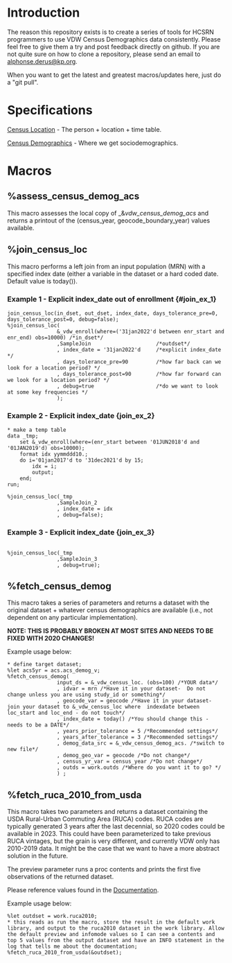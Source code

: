 # Introduction
The reason this repository exists is to create a series of tools for HCSRN programmers to use VDW Census Demographics data consistently. Please feel free to give them a try and post feedback directly on github. If you are not quite sure on how to clone a repository, please send an email to alphonse.derus@kp.org.

When you want to get the latest and greatest macros/updates here, just do a "git pull". 

# Specifications
[Census Location](census_loc_specs.md) - The person + location + time table. 

[Census Demographics](census_demog_acs_specs.md) - Where we get sociodemographics.

# Macros

## %assess_census_demog_acs
This macro assesses the local copy of _&_vdw_census_demog_acs_ and returns a printout of the (census_year, geocode_boundary_year) values available.

## %join_census_loc
This macro performs a left join from an input population (MRN) with a specified index date (either a variable in the dataset or a hard coded date. Default value is today()).

### Example 1 - Explicit index_date out of enrollment {#join_ex_1}
```sas
join_census_loc(in_dset, out_dset, index_date, days_tolerance_pre=0, days_tolerance_post=0, debug=false);
%join_census_loc(
                &_vdw_enroll(where=('31jan2022'd between enr_start and enr_end) obs=10000) /*in_dset*/
                ,SampleJoin                     /*outdset*/
                , index_date = '31jan2022'd     /*explicit index_date */
                , days_tolerance_pre=90         /*how far back can we look for a location period? */
                , days_tolerance_post=90        /*how far forward can we look for a location period? */
                , debug=true                    /*do we want to look at some key frequencies */
                );
```


### Example 2 - Explicit index_date {join_ex_2}

```sas
* make a temp table
data _tmp;
    set &_vdw_enroll(where=(enr_start between '01JUN2018'd and '01JAN2019'd) obs=10000);
    format idx yymmddd10.;
    do i='01jan2017'd to '31dec2021'd by 15;
        idx = i;
        output;
    end;
run;

%join_census_loc(_tmp
                ,SampleJoin_2
                , index_date = idx
                , debug=false);
```

### Example 3 - Explicit index_date {join_ex_3}
```sas

%join_census_loc(_tmp
                ,SampleJoin_3
                , debug=true);
```

## %fetch_census_demog 
This macro takes a series of parameters and returns a dataset with the original dataset + whatever census demographics are available (i.e., not dependent on any particular implementation). 

**NOTE: THIS IS PROBABLY BROKEN AT MOST SITES AND NEEDS TO BE FIXED WITH 2020 CHANGES!**

Example usage below:

```sas
* define target dataset;
%let acs5yr = acs.acs_demog_v;
%fetch_census_demog(
                input_ds = &_vdw_census_loc. (obs=100) /*YOUR data*/
                , idvar = mrn /*Have it in your dataset-  Do not change unless you are using study_id or something*/
                , geocode_var = geocode /*Have it in your dataset- join your dataset to &_vdw_census_loc where  indexdate between loc_start and loc_end - do not touch*/
                , index_date = today() /*You should change this - needs to be a DATE*/
                , years_prior_tolerance = 5 /*Recommended settings*/
                , years_after_tolerance = 3 /*Recommended settings*/
                , demog_data_src = &_vdw_census_demog_acs. /*switch to new file*/
                , demog_geo_var = geocode /*Do not change*/
                , census_yr_var = census_year /*Do not change*/
                , outds = work.outds /*Where do you want it to go? */
                ) ;
```

## %fetch_ruca_2010_from_usda
This macro takes two parameters and returns a dataset containing the USDA Rural-Urban Commuting Area (RUCA) codes. RUCA codes are typically generated 3 years after the last decennial, so 2020 codes could be available in 2023. This could have been parameterized to take previous RUCA vintages, but the grain is very different, and currently VDW only has 2010-2019 data. It might be the case that we want to have a more abstract solution in the future. 

The preview parameter runs a proc contents and prints the first five observations of the returned dataset.

Please reference values found in the [Documentation](https://www.ers.usda.gov/data-products/rural-urban-commuting-area-codes/documentation/).

Example usage below:
```sas
%let outdset = work.ruca2010;
* this reads as run the macro, store the result in the default work library, and output to the ruca2010 dataset in the work library. Allow the default preview and infomode values so I can see a contents and top 5 values from the output dataset and have an INFO statement in the log that tells me about the documentation;
%fetch_ruca_2010_from_usda(&outdset);
```